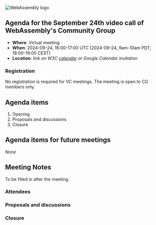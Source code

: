 ![WebAssembly logo](/images/WebAssembly.png)

## Agenda for the September 24th video call of WebAssembly's Community Group

- **Where**: Virtual meeting
- **When**: 2024-09-24, 16:00-17:00 UTC (2024-09-24, 9am-10am PDT, 18:00-19:00 CEST)
- **Location**: *link on W3C [calendar](https://www.w3.org/groups/cg/webassembly/calendar/) or Google Calendar invitation*

### Registration

No registration is required for VC meetings. The meeting is open to CG members only.

## Agenda items

1. Opening
1. Proposals and discussions
1. Closure

## Agenda items for future meetings

*None*

## Meeting Notes

To be filled in after the meeting.

### Attendees

### Proposals and discussions

### Closure
